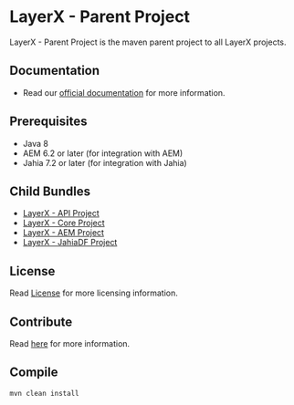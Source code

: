 # LayerX - Parent Project

LayerX - Parent Project is the maven parent project to all LayerX projects.

## Documentation

 * Read our [official documentation](http://layerx.technologies.io/docs/) for more information.

## Prerequisites

 * Java 8
 * AEM 6.2 or later (for integration with AEM)
 * Jahia 7.2 or later (for integration with Jahia)

## Child Bundles

 * [LayerX - API Project](https://github.com/layerx/API)
 * [LayerX - Core Project](https://github.com/layerx/Core)
 * [LayerX - AEM Project](https://github.com/layerx/AEM)
 * [LayerX - JahiaDF Project](https://github.com/layerx/JahiaDF)

## License

Read [License](LICENSE) for more licensing information.

## Contribute

Read [here](CONTRIBUTING.md) for more information.

## Compile

    mvn clean install
